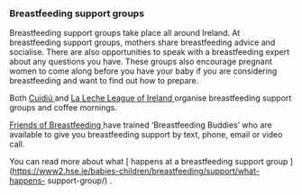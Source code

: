 ###  Breastfeeding support groups

Breastfeeding support groups take place all around Ireland. At breastfeeding
support groups, mothers share breastfeeding advice and socialise. There are
also opportunities to speak with a breastfeeding expert about any questions
you have. These groups also encourage pregnant women to come along before you
have your baby if you are considering breastfeeding and want to find out how
to prepare.

Both [ Cuidiú
](https://www.cuidiu.ie/supports_breastfeeding_breastfeedinggroups) and [ La
Leche League of Ireland ](https://www.lalecheleagueireland.com/groups/)
organise breastfeeding support groups and coffee mornings.

[ Friends of Breastfeeding ](https://www.friendsofbreastfeeding.ie/) have
trained ‘Breastfeeding Buddies’ who are available to give you breastfeeding
support by text, phone, email or video call.

You can read more about what [ happens at a breastfeeding support group
](https://www2.hse.ie/babies-children/breastfeeding/support/what-happens-
support-group/) .
